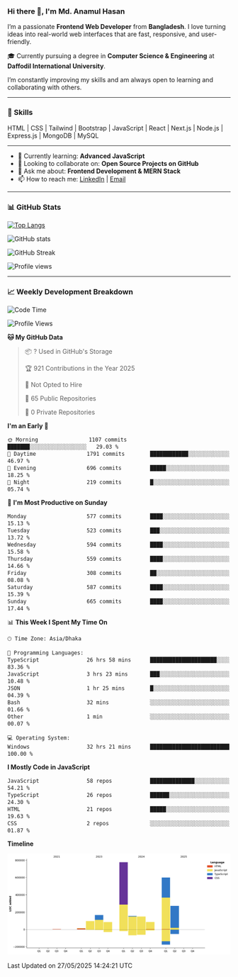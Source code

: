 ### Hi there 👋, I'm Md. Anamul Hasan

I’m a passionate **Frontend Web Developer** from **Bangladesh**. I love turning ideas into real-world web interfaces that are fast, responsive, and user-friendly.

🎓 Currently pursuing a degree in **Computer Science & Engineering** at **Daffodil International University**.

I’m constantly improving my skills and am always open to learning and collaborating with others.

---

### 🚀 Skills
HTML | CSS | Tailwind | Bootstrap | JavaScript | React | Next.js | Node.js | Express.js | MongoDB | MySQL 

---

- 🌱 Currently learning: **Advanced JavaScript**
- 👯 Looking to collaborate on: **Open Source Projects on GitHub**
- 💬 Ask me about: **Frontend Development & MERN Stack**
- 📫 How to reach me: [LinkedIn](https://www.linkedin.com/in/mdanamulhasan201) | [Email](mailto:anamulhasan3625@gmail.com)

---

### 📊 GitHub Stats

[![Top Langs](https://github-readme-stats.vercel.app/api/top-langs/?username=mdanamulhasan201&layout=compact)](https://github.com/anuraghazra/github-readme-stats)

![GitHub stats](https://github-readme-stats.vercel.app/api?username=mdanamulhasan201&show_icons=true&count_private=true&theme=tokyonight)

![GitHub Streak](https://streak-stats.demolab.com?user=mdanamulhasan201&theme=tokyonight)

![Profile views](https://gpvc.arturio.dev/mdanamulhasan201)

---

### 📈 Weekly Development Breakdown

<!--START_SECTION:waka-->
![Code Time](http://img.shields.io/badge/Code%20Time-179%20hrs%2053%20mins-blue)

![Profile Views](http://img.shields.io/badge/Profile%20Views-0-blue)

**🐱 My GitHub Data** 

> 📦 ? Used in GitHub's Storage 
 > 
> 🏆 921 Contributions in the Year 2025
 > 
> 🚫 Not Opted to Hire
 > 
> 📜 65 Public Repositories 
 > 
> 🔑 0 Private Repositories 
 > 
**I'm an Early 🐤** 

```text
🌞 Morning                1107 commits        ███████░░░░░░░░░░░░░░░░░░   29.03 % 
🌆 Daytime                1791 commits        ████████████░░░░░░░░░░░░░   46.97 % 
🌃 Evening                696 commits         █████░░░░░░░░░░░░░░░░░░░░   18.25 % 
🌙 Night                  219 commits         █░░░░░░░░░░░░░░░░░░░░░░░░   05.74 % 
```
📅 **I'm Most Productive on Sunday** 

```text
Monday                   577 commits         ████░░░░░░░░░░░░░░░░░░░░░   15.13 % 
Tuesday                  523 commits         ███░░░░░░░░░░░░░░░░░░░░░░   13.72 % 
Wednesday                594 commits         ████░░░░░░░░░░░░░░░░░░░░░   15.58 % 
Thursday                 559 commits         ████░░░░░░░░░░░░░░░░░░░░░   14.66 % 
Friday                   308 commits         ██░░░░░░░░░░░░░░░░░░░░░░░   08.08 % 
Saturday                 587 commits         ████░░░░░░░░░░░░░░░░░░░░░   15.39 % 
Sunday                   665 commits         ████░░░░░░░░░░░░░░░░░░░░░   17.44 % 
```


📊 **This Week I Spent My Time On** 

```text
🕑︎ Time Zone: Asia/Dhaka

💬 Programming Languages: 
TypeScript               26 hrs 58 mins      █████████████████████░░░░   83.36 % 
JavaScript               3 hrs 23 mins       ███░░░░░░░░░░░░░░░░░░░░░░   10.48 % 
JSON                     1 hr 25 mins        █░░░░░░░░░░░░░░░░░░░░░░░░   04.39 % 
Bash                     32 mins             ░░░░░░░░░░░░░░░░░░░░░░░░░   01.66 % 
Other                    1 min               ░░░░░░░░░░░░░░░░░░░░░░░░░   00.07 % 

💻 Operating System: 
Windows                  32 hrs 21 mins      █████████████████████████   100.00 % 
```

**I Mostly Code in JavaScript** 

```text
JavaScript               58 repos            ██████████████░░░░░░░░░░░   54.21 % 
TypeScript               26 repos            ██████░░░░░░░░░░░░░░░░░░░   24.30 % 
HTML                     21 repos            █████░░░░░░░░░░░░░░░░░░░░   19.63 % 
CSS                      2 repos             ░░░░░░░░░░░░░░░░░░░░░░░░░   01.87 % 
```



**Timeline**

![Lines of Code chart](https://raw.githubusercontent.com/mdanamulhasan201/mdanamulhasan201/main/assets/bar_graph.png)


 Last Updated on 27/05/2025 14:24:21 UTC
<!--END_SECTION:waka-->
